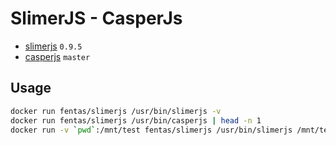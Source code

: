 # SlimerJS - CasperJs

- [slimerjs](https://slimerjs.org/) ```0.9.5```
- [casperjs](http://casperjs.org/) ```master```

## Usage

```sh
docker run fentas/slimerjs /usr/bin/slimerjs -v
docker run fentas/slimerjs /usr/bin/casperjs | head -n 1
docker run -v `pwd`:/mnt/test fentas/slimerjs /usr/bin/slimerjs /mnt/test/test.js
```
